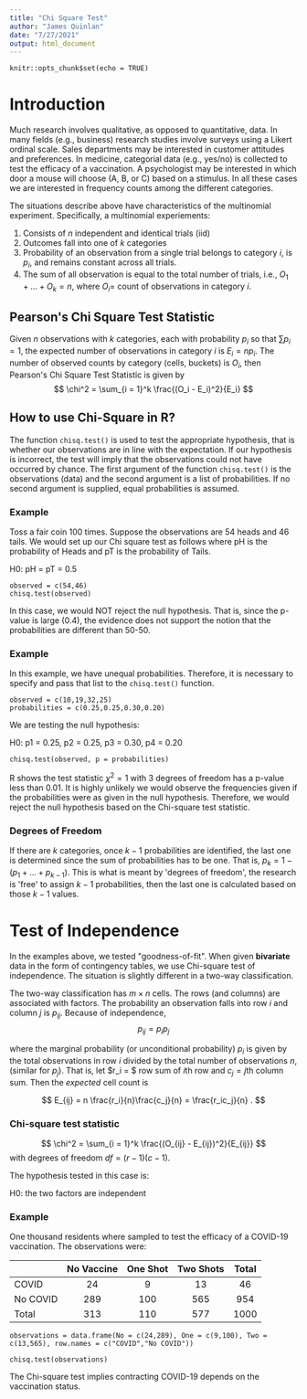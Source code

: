 ```yaml
---
title: "Chi Square Test"
author: "James Quinlan"
date: "7/27/2021"
output: html_document
---
```


```{r setup, include=FALSE}
knitr::opts_chunk$set(echo = TRUE)
```

# Introduction

Much research involves qualitative, as opposed to quantitative, data.  In many fields (e.g., business) research studies involve surveys using a Likert ordinal scale.  Sales departments may be interested in customer attitudes and preferences. In medicine, categorial data (e.g., yes/no) is collected to test the efficacy of a vaccination.  A psychologist may be interested in which door a mouse will choose (A, B, or C) based on a stimulus.  In all these cases we are interested in frequency counts among the different categories.

The situations describe above have characteristics of the multinomial  experiment.  Specifically, a multinomial experiements:

1. Consists of $n$ independent and identical trials (iid)
2. Outcomes fall into one of $k$ categories
3. Probability of an observation from a single trial belongs to category $i$, is $p_i$, and remains constant across all trials.
4. The sum of all observation is equal to the total number of trials, i.e., $O_1 + \dots + O_k = n$, where $O_i =$ count of observations in category $i$.  

## Pearson's Chi Square Test Statistic

Given $n$ observations with $k$ categories, each with probability $p_i$ so that $\sum p_i = 1$, the expected number of observations in category $i$ is $E_i = np_i$.  The number of observed counts by category (cells, buckets) is $O_i$, then Pearson's Chi Square Test Statistic is given by
$$
\chi^2 = \sum_{i = 1}^k \frac{(O_i - E_i)^2}{E_i}
$$


## How to use Chi-Square in R?

The function `chisq.test()` is used to test the appropriate hypothesis, that is whether our observations are in line with the expectation.  If our hypothesis is incorrect, the test will imply that the observations could not have occurred by chance.  The first argument of the function `chisq.test()` is the observations (data) and the second argument is a list of probabilities.  If no second argument is supplied, equal probabilities is assumed.  

### Example 

Toss a fair coin 100 times.  Suppose the observations are 54 heads and 46 tails.  We would set up our Chi square test as follows where pH is the probability of Heads and pT is the probability of Tails.

H0: pH = pT = 0.5

```{r}
observed = c(54,46)
chisq.test(observed)
```
In this case, we would NOT reject the null hypothesis.  That is, since the p-value is large (0.4), the evidence does not support the notion that the probabilities are different than 50-50.  




### Example

In this example, we have unequal probabilities.  Therefore, it is necessary to specify and pass that list to the `chisq.test()` function.  


```{r}
observed = c(10,19,32,25)
probabilities = c(0.25,0.25,0.30,0.20)
```

We are testing the null hypothesis:

H0: p1 = 0.25, p2 = 0.25, p3 = 0.30, p4 = 0.20

```{r gof, echo=TRUE}
chisq.test(observed, p = probabilities)
```

R shows the test statistic $\chi^2 = 1$ with 3 degrees of freedom has a p-value less than 0.01.  It is highly unlikely we would observe the frequencies given if the probabilities were as given in the null hypothesis.  Therefore, we would reject the null hypothesis based on the Chi-square test statistic.   


### Degrees of Freedom

If there are $k$ categories, once $k-1$ probabilities are identified, the last one is determined since the sum of probabilities has to be one.  That is, $p_k = 1 - (p_1 + \dots + p_{k-1})$.  This is what is meant by 'degrees of freedom', the research is 'free' to assign $k-1$ probabilities, then the last one is calculated based on those $k-1$ values.  








# Test of Independence

In the examples above, we tested "goodness-of-fit".  When given __bivariate__ data in the form of contingency tables, we use Chi-square test of independence.  The situation is slightly different in a two-way classification. 


The two-way classification has $m \times n$ cells.  The rows (and columns) are associated with factors.  The probability an observation falls into row $i$ and column $j$ is $p_{ij}$.  Because of independence, 
$$ p_{ij} = p_i p_j $$

where the marginal probability (or unconditional probability) $p_i$ is given by the total observations in row $i$ divided by the total number of observations $n$, (similar for $p_j$).  That is, let $r_i = $ row sum of $i$th row and $c_j = j$th column sum.  Then the _expected_ cell count is

$$
E_{ij} = n \frac{r_i}{n}\frac{c_j}{n} = \frac{r_ic_j}{n} .
$$


### Chi-square test statistic
$$
\chi^2 = \sum_{i = 1}^k \frac{(O_{ij} - E_{ij})^2}{E_{ij}}
$$
with degrees of freedom $df = (r-1)(c-1)$.  


The hypothesis tested in this case is:

H0: the two factors are independent




### Example

One thousand residents where sampled to test the efficacy of a COVID-19 vaccination.  The observations were:

|          | No Vaccine | One Shot | Two Shots | Total |
|----------|:----------:|:--------:|:---------:|:-----:|
| COVID    |     24     |     9    |     13    |   46  |
| No COVID |     289    |    100   |    565    |  954  |
| Total    |     313    |    110   |    577    |  1000 |


```{r}
observations = data.frame(No = c(24,289), One = c(9,100), Two = c(13,565), row.names = c("COVID","No COVID"))

chisq.test(observations)
```
The Chi-square test implies contracting COVID-19 depends on the vaccination status.   




